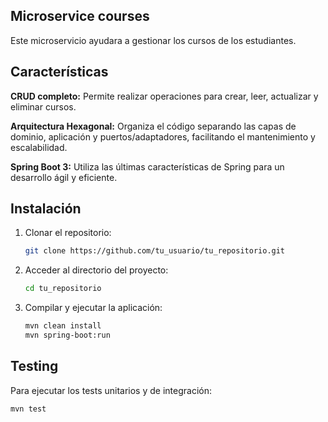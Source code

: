 ## Microservice courses
Este microservicio ayudara a gestionar los cursos de los estudiantes.

## Características

**CRUD completo:** Permite realizar operaciones para crear, leer, actualizar y eliminar cursos.

**Arquitectura Hexagonal:** Organiza el código separando las capas de dominio, aplicación y puertos/adaptadores, facilitando el mantenimiento y escalabilidad.

**Spring Boot 3:** Utiliza las últimas características de Spring para un desarrollo ágil y eficiente.


## Instalación

1. Clonar el repositorio:

    ```bash
    git clone https://github.com/tu_usuario/tu_repositorio.git
    ```

2. Acceder al directorio del proyecto:

    ```bash
    cd tu_repositorio
    ```


3. Compilar y ejecutar la aplicación:

    ```bash
    mvn clean install
    mvn spring-boot:run
    ```

## Testing

Para ejecutar los tests unitarios y de integración:

```bash
mvn test